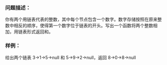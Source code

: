 ### 问题描述：
你有两个用链表代表的整数，其中每个节点包含一个数字。数字存储按照在原来整数中相反的顺序，使得第一个数字位于链表的开头。写出一个函数将两个整数相加，用链表形式返回和。

### 样例：
给出两个链表 3->1->5->null 和 5->9->2->null，返回 8->0->8->null
